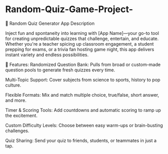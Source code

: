 # Random-Quiz-Game-Project-

🎲 Random Quiz Generator App Description

Inject fun and spontaneity into learning with [App Name]—your go-to tool for creating unpredictable quizzes that challenge, entertain, and educate. Whether you're a teacher spicing up classroom engagement, a student prepping for exams, or a trivia fan hosting game night, this app delivers instant variety and endless possibilities.

🧠 Features:
Randomized Question Bank: Pulls from broad or custom-made question pools to generate fresh quizzes every time.

Multi-Topic Support: Cover subjects from science to sports, history to pop culture.

Flexible Formats: Mix and match multiple choice, true/false, short answer, and more.

Timer & Scoring Tools: Add countdowns and automatic scoring to ramp up the excitement.

Custom Difficulty Levels: Choose between easy warm-ups or brain-busting challenges.

Quiz Sharing: Send your quiz to friends, students, or teammates in just a tap.

